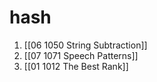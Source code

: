 # hash
1. [[06 1050 String Subtraction]]
2. [[07 1071 Speech Patterns]]
3. [[01 1012 The Best Rank]]